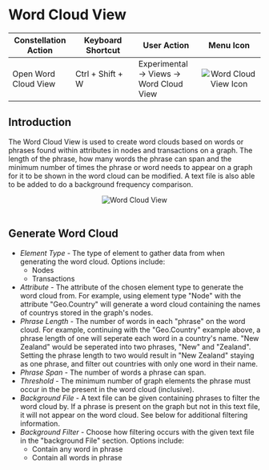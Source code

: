 # Word Cloud View

<table class="table table-striped">
<colgroup>
<col style="width: 25%" />
<col style="width: 25%" />
<col style="width: 25%" />
<col style="width: 25%" />
</colgroup>
<thead>
<tr class="header">
<th>Constellation Action</th>
<th>Keyboard Shortcut</th>
<th>User Action</th>
<th style="text-align: center;">Menu Icon</th>
</tr>
</thead>
<tbody>
<tr class="odd">
<td>Open Word Cloud View</td>
<td>Ctrl + Shift + W</td>
<td>Experimental -&gt; Views -&gt; Word Cloud View</td>
<td style="text-align: center;"><img src="../ext/docs/CoreWordCloudView/src/au/gov/asd/tac/constellation/views/wordcloud/resources/word_cloud.png" alt="Word Cloud View Icon" /></td>
</tr>
</tbody>
</table>

## Introduction

The Word Cloud View is used to create word clouds based on words or phrases found 
within attributes in nodes and transactions on a graph. The length of the phrase,
how many words the phrase can span and the minimum number of times the phrase or 
word needs to appear on a graph for it to be shown in the word cloud can be 
modified. A text file is also able to be added to do a background frequency
comparison. 

<div style="text-align: center">

<img src="../ext/docs/CoreWordCloudView/src/au/gov/asd/tac/constellation/views/wordcloud/resources/WordCloudView.png" alt="Word Cloud View" />

</div>
<br />

## Generate Word Cloud

-   *Element Type* - The type of element to gather data from when generating the 
word cloud. Options include:
    -   Nodes
    -   Transactions
-   *Attribute* - The attribute of the chosen element type to generate the word cloud from.
For example, using element type "Node" with the attribute "Geo.Country" will
generate a word cloud containing the names of countrys stored in the graph's nodes.
-   *Phrase Length* - The number of words in each "phrase" on the word cloud.
For example, continuing with the "Geo.Country" example above,
a phrase length of one will seperate each word in a country's name.
"New Zealand" would be seperated into two phrases, "New" and "Zealand".
Setting the phrase length to two would result in "New Zealand" staying as one phrase,
and filter out countries with only one word in their name.
-   *Phrase Span* - The number of words a phrase can span.
-   *Threshold* - The minimum number of graph elements the phrase must occur in 
the be present in the word cloud (inclusive).
-   *Background File* - A text file can be given containing phrases to filter the 
word cloud by. If a phrase is present on the graph but not in this text file, 
it will not appear on the word cloud. See below for additional filtering information.
-   *Background Filter* - Choose how filtering occurs with the given text file in 
the "background File" section. Options include:
    -   Contain any word in phrase
    -   Contain all words in phrase